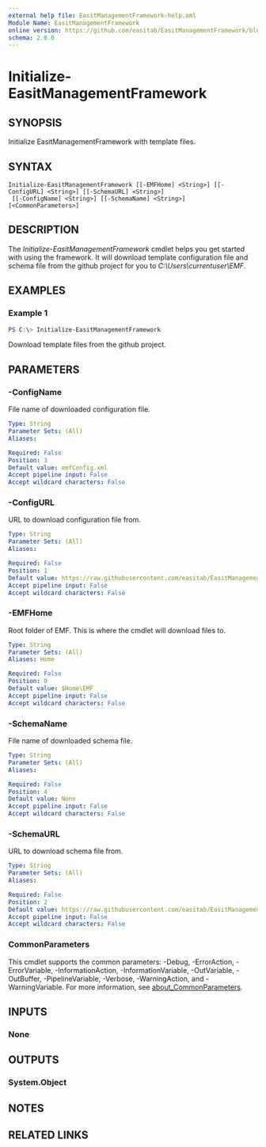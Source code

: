 ```yaml
---
external help file: EasitManagementFramework-help.xml
Module Name: EasitManagementFramework
online version: https://github.com/easitab/EasitManagementFramework/blob/development/docs/v1/Initialize-EasitManagementFramework.md
schema: 2.0.0
---
```


# Initialize-EasitManagementFramework

## SYNOPSIS

Initialize EasitManagementFramework with template files.

## SYNTAX

```
Initialize-EasitManagementFramework [[-EMFHome] <String>] [[-ConfigURL] <String>] [[-SchemaURL] <String>]
 [[-ConfigName] <String>] [[-SchemaName] <String>] [<CommonParameters>]
```

## DESCRIPTION

The *Initialize-EasitManagementFramework* cmdlet helps you get started with using the framework. It will download template configuration file and schema file from the github project for you to *C:\Users\currentuser\EMF*.

## EXAMPLES

### Example 1

```powershell
PS C:\> Initialize-EasitManagementFramework
```

Download template files from the github project.

## PARAMETERS

### -ConfigName

File name of downloaded configuration file.

```yaml
Type: String
Parameter Sets: (All)
Aliases:

Required: False
Position: 3
Default value: emfConfig.xml
Accept pipeline input: False
Accept wildcard characters: False
```

### -ConfigURL

URL to download configuration file from.

```yaml
Type: String
Parameter Sets: (All)
Aliases:

Required: False
Position: 1
Default value: https://raw.githubusercontent.com/easitab/EasitManagementFramework/development/configurations/emfConfig.xml
Accept pipeline input: False
Accept wildcard characters: False
```

### -EMFHome

Root folder of EMF. This is where the cmdlet will download files to.

```yaml
Type: String
Parameter Sets: (All)
Aliases: Home

Required: False
Position: 0
Default value: $Home\EMF
Accept pipeline input: False
Accept wildcard characters: False
```

### -SchemaName

File name of downloaded schema file.

```yaml
Type: String
Parameter Sets: (All)
Aliases:

Required: False
Position: 4
Default value: None
Accept pipeline input: False
Accept wildcard characters: False
```

### -SchemaURL

URL to download schema file from.

```yaml
Type: String
Parameter Sets: (All)
Aliases:

Required: False
Position: 2
Default value: https://raw.githubusercontent.com/easitab/EasitManagementFramework/development/schemas/emfConfig.xsd
Accept pipeline input: False
Accept wildcard characters: False
```

### CommonParameters

This cmdlet supports the common parameters: -Debug, -ErrorAction, -ErrorVariable, -InformationAction, -InformationVariable, -OutVariable, -OutBuffer, -PipelineVariable, -Verbose, -WarningAction, and -WarningVariable. For more information, see [about_CommonParameters](http://go.microsoft.com/fwlink/?LinkID=113216).

## INPUTS

### None

## OUTPUTS

### System.Object

## NOTES

## RELATED LINKS
